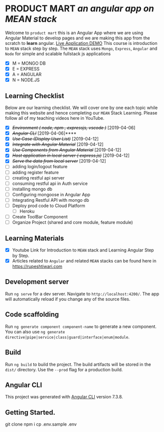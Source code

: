 # PRODUCT MART _an angular app on MEAN stack_

Welcome to `product mart` this is an Angular App where we are using Angular Material to develop pages and we are making this app from the scratch to **learn** angular.
[Live Application DEMO](https://online-shope-ecommerce-ws.herokuapp.com/home)
This course is introduction to `MEAN` stack step by step.
The `MEAN` stack uses `Mongo`, `Express`, `Angular` and `Node` for simple and scalable fullstack js applications

- [x] M = MONGO DB
- [x] E = EXPRESS
- [x] A = ANGULAR
- [x] N = NODE.JS

## Learning Checklist

Below are our learning checklist. We will cover one by one each topic while making this website and hence completing our `MEAN` Stack Learning.
Please follow all of my teaching videos here in YouTube.

- [x] ~~_Environment ( node, npm , expressjs, vscode )_~~ [2019-04-06]
- [x] ~~_Angular CLI_~~ [2019-04-06]\*\*\*\*
- [x] ~~_Use Case (Display User List)_~~ [2019-04-12]
- [x] ~~_Integrate with Angular Material_~~ [2019-04-12]
- [x] ~~_Use Components from Angular Material_~~ [2019-04-12]
- [x] ~~_Host application in local server ( express.js)_~~ [2019-04-12]
- [x] ~~_Serve the data from local server_~~ [2019-04-12]
- [ ] adding login/logout feature
- [ ] adding register feature
- [ ] creating restful api server
- [ ] consuming restful api in Auth service
- [ ] installing mongo db
- [ ] Configuring mongoose in Angular App
- [ ] Integrating Restful API with mongo db
- [ ] Deploy prod code to Cloud Platform
  - [ ] Heroku
- [ ] Create ToolBar Component
- [ ] Organize Project (shared and core module, feature module)

## Learning Materials

- [x] Youtube Link for Introduction to `MEAN` stack and Learning Angular Step by Step.
- [x] Articles related to `Angular` and related `MEAN` stacks can be found here in https://rupeshtiwari.com

## Development server

Run `ng serve` for a dev server. Navigate to `http://localhost:4200/`. The app will automatically reload if you change any of the source files.

## Code scaffolding

Run `ng generate component component-name` to generate a new component. You can also use `ng generate directive|pipe|service|class|guard|interface|enum|module`.

## Build

Run `ng build` to build the project. The build artifacts will be stored in the `dist/` directory. Use the `--prod` flag for a production build.

## Angular CLI

This project was generated with [Angular CLI](https://github.com/angular/angular-cli) version 7.3.8.

## Getting Started.

git clone
npm i
cp .env.sample .env
